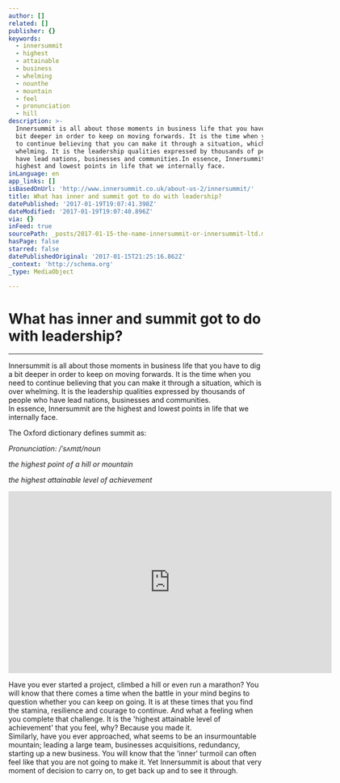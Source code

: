 ```yaml
---
author: []
related: []
publisher: {}
keywords:
  - innersummit
  - highest
  - attainable
  - business
  - whelming
  - nounthe
  - mountain
  - feel
  - pronunciation
  - hill
description: >-
  Innersummit is all about those moments in business life that you have to dig a
  bit deeper in order to keep on moving forwards. It is the time when you need
  to continue believing that you can make it through a situation, which is over
  whelming. It is the leadership qualities expressed by thousands of people who
  have lead nations, businesses and communities.In essence, Innersummit are the
  highest and lowest points in life that we internally face.
inLanguage: en
app_links: []
isBasedOnUrl: 'http://www.innersummit.co.uk/about-us-2/innersummit/'
title: What has inner and summit got to do with leadership?
datePublished: '2017-01-19T19:07:41.398Z'
dateModified: '2017-01-19T19:07:40.896Z'
via: {}
inFeed: true
sourcePath: _posts/2017-01-15-the-name-innersummit-or-innersummit-ltd.md
hasPage: false
starred: false
datePublishedOriginal: '2017-01-15T21:25:16.862Z'
_context: 'http://schema.org'
_type: MediaObject

---
```

# What has **inner** and **summit** got to do with leadership?

---

Innersummit is all about those moments in business life that you have to dig a bit deeper in order to keep on moving forwards. It is the time when you need to continue believing that you can make it through a situation, which is over whelming. It is the leadership qualities expressed by thousands of people who have lead nations, businesses and communities.  
In essence, Innersummit are the highest and lowest points in life that we internally face.

The Oxford dictionary defines summit as:

_Pronunciation: /ˈsʌmɪt/noun_

_the highest point of a hill or mountain_

_the highest attainable level of achievement_

<iframe src="https://cdn.embedly.com/widgets/media.html?src=https%3A%2F%2Fwww.youtube.com%2Fembed%2FQPrp4v_EdPQ%3Ffeature%3Doembed&amp;url=http%3A%2F%2Fwww.youtube.com%2Fwatch%3Fv%3DQPrp4v_EdPQ&amp;image=https%3A%2F%2Fi.ytimg.com%2Fvi%2FQPrp4v_EdPQ%2Fhqdefault.jpg&amp;key=b7d04c9b404c499eba89ee7072e1c4f7&amp;type=text%2Fhtml&amp;schema=youtube" width="640" height="360" scrolling="no" frameborder="0" allowfullscreen="" style=""></iframe>

Have you ever started a project, climbed a hill or even run a marathon? You will know that there comes a time when the battle in your mind begins to question whether you can keep on going. It is at these times that you find the stamina, resilience and courage to continue. And what a feeling when you complete that challenge. It is the 'highest attainable level of achievement' that you feel, why? Because you made it.  
Similarly, have you ever approached, what seems to be an insurmountable mountain; leading a large team, businesses acquisitions, redundancy, starting up a new business. You will know that the 'inner' turmoil can often feel like that you are not going to make it. Yet Innersummit is about that very moment of decision to carry on, to get back up and to see it through.